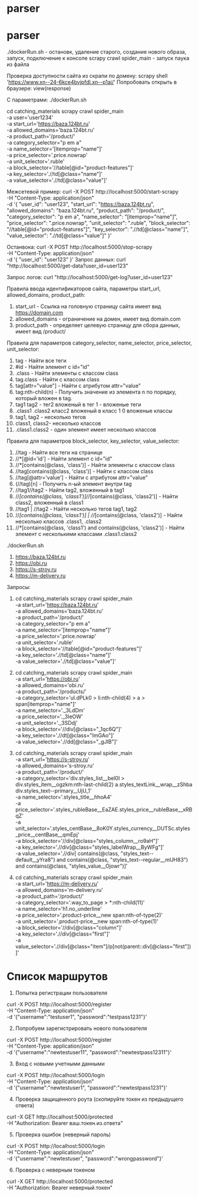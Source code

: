 # parser
# parser

./dockerRun.sh - остановк, удаление старого, создание нового образа, запуск, подключение к консоле
scrapy crawl spider_main - запуск паука из файла

Проверка доступности сайта из скрапи по домену:
scrapy shell 'https://www.xn--24-6kce4bvjpfdl.xn--p1ai/'
Попробовать открыть в браузере:
 view(response)

С параметрами:
./dockerRun.sh 

cd catching_materials
scrapy crawl spider_main \
    -a user='user1234' \
    -a start_url='https://baza.124bt.ru' \
    -a allowed_domains='baza.124bt.ru' \
    -a product_path='/product/' \
    -a category_selector="p em a" \
    -a name_selector='[itemprop="name"]' \
    -a price_selector='.price.nowrap' \
    -a unit_selector='.ruble' \
    -a block_selector='//table[@id="product-features"]' \
    -a key_selector='.//td[@class="name"]' \
    -a value_selector='.//td[@class="value"]'

Межсетевой пример:
curl -X POST http://localhost:5000/start-scrapy \
     -H "Content-Type: application/json" \
     -d '{
           "user_id": "user123", 
           "start_url": "https://baza.124bt.ru",
           "allowed_domains": "baza.124bt.ru",
           "product_path": "/product/",
           "category_selector": "p em a",
           "name_selector": "[itemprop=\"name\"]",
           "price_selector": ".price.nowrap",
           "unit_selector": ".ruble",
           "block_selector": "//table[@id=\"product-features\"]",
           "key_selector": ".//td[@class=\"name\"]",
           "value_selector": ".//td[@class=\"value\"]"
         }'


Останвока:
curl -X POST http://localhost:5000/stop-scrapy \
     -H "Content-Type: application/json" \
     -d '{
           "user_id": "user123"
         }'
Запрос данных:
curl "http://localhost:5000/get-data?user_id=user123"

Запрос логов: 
curl "http://localhost:5000/get-log?user_id=user123"

Правила ввода идентификаторов сайта, параметры start_url, allowed_domains, product_path:
1. start_url - Ссылка на головную страницу сайта имеет вид https://domain.com
2. allowed_domains - ограничение на домен, имеет вид domain.com
3. product_path - определяет целевую страницу для сбора данных, имеет вид /product/

Правила для параметров category_selector, name_selector, price_selector, unit_selector:
1. tag - Найти все теги <tag>
2. #id - Найти элемент с id="id"
3. .class - Найти элементы с классом class
4. tag.class - Найти <tag> с классом class
5. tag[attr="value"] - Найти <tag> с атрибутом attr="value"
6. tag:nth-child(n) - Получить значение из элемента n по порядку, который вложен в tag.
7. tag1 tag2 - тег2 вложеный в тег 1 - вложеные теги
8. .class1 .class2 класс2 вложеный в класс 1 0 вложеные классы
9. tag1, tag2 - несколько тегов
10. class1, class2- несколько классов
11. .class1.class2 - один элемент имеет несколько классов



Правила для параметров block_selector, key_selector, value_selector:
1. //tag - Найти все теги <tag> на странице
2. //*[@id='id'] - Найти элемент с id="id"
3. //*[contains(@class, 'class')] - Найти элементы с классом class
4. //tag[contains(@class, 'class')] - Найти <tag> с классом class
5. //tag[@attr='value'] - Найти <tag> с атрибутом attr="value"
6. (//tag)[n] - Получить n-ый элемент внутри tag
7. //tag1//tag2 - Найти tag2, вложенный в tag1
8. //*[contains(@class, 'class1')]//*[contains(@class, 'class2')] - Найти class2, вложенный в class1
9. //tag1 | //tag2 - Найти несколько тегов tag1, tag2
10. //*[contains(@class, 'class1')] | //*[contains(@class, 'class2')] - Найти несколько классов .class1, .class2
11. //*[contains(@class, 'class1') and contains(@class, 'class2')] - Найти элемент с несколькими классами .class1.class2

./dockerRun.sh 


1. https://baza.124bt.ru
2. https://obi.ru
3. https://s-stroy.ru
4. https://m-delivery.ru


Запросы:

1. cd catching_materials
scrapy crawl spider_main \
    -a start_url='https://baza.124bt.ru' \
    -a allowed_domains='baza.124bt.ru' \
    -a product_path='/product/' \
    -a category_selector="p em a" \
    -a name_selector='[itemprop="name"]' \
    -a price_selector='.price.nowrap' \
    -a unit_selector='.ruble' \
    -a block_selector='//table[@id="product-features"]' \
    -a key_selector='.//td[@class="name"]' \
    -a value_selector='.//td[@class="value"]'


2. cd catching_materials
scrapy crawl spider_main \
    -a start_url='https://obi.ru' \
    -a allowed_domains='obi.ru' \
    -a product_path='/products/' \
    -a category_selector='ul.dPLk0 > li:nth-child(4) > a > span[itemprop="name"]' \
    -a name_selector='._3LdDm' \
    -a price_selector='._3IeOW' \
    -a unit_selector='._3SDdj' \
    -a block_selector='//div[@class="_1qc6Q"]' \
    -a key_selector='.//dt[@class="ImGAo"]' \
    -a value_selector='.//dd[@class="_gJlB"]'


3. cd catching_materials
scrapy crawl spider_main \
    -a start_url='https://s-stroy.ru' \
    -a allowed_domains='s-stroy.ru' \
    -a product_path='/product/' \
    -a category_selector='div.styles_list__bel0I > div.styles_item__ogzkm:nth-last-child(2) a.styles_textLink__wrap__zShba div.styles_text--primary__UjU_1' \
    -a name_selector='.styles_title__hhoA4' \
    -a price_selector='.styles_rubleBase__EaZAE.styles_price__rubleBase__xRBqZ' \
    -a unit_selector='.styles_centBase__8oK0Y.styles_currency__DUTSc.styles_price__centBase__qmEpj' \
    -a block_selector='//div[@class="styles_column__ro9aH"]' \
    -a key_selector='.//div[@class="styles_labelWrap__ByWFg"]' \
    -a value_selector='.//div[ contains(@class, "styles_text--default__yYra8") and contains(@class, "styles_text--regular__mUH83") and contains(@class, "styles_value__Ojowr")]'


4. cd catching_materials
scrapy crawl spider_main \
    -a start_url='https://m-delivery.ru' \
    -a allowed_domains='m-delivery.ru' \
    -a product_path='/product/' \
    -a category_selector='.way_to_page > *:nth-child(11)' \
    -a name_selector='h1.no_underline' \
    -a price_selector='.product-price__new span:nth-of-type(2)' \
    -a unit_selector='.product-price__new span:nth-of-type(1)' \
    -a block_selector='//div[@class="column"]' \
    -a key_selector='.//div[@class="first"]' \
    -a value_selector='.//div[@class="item"]/p[not(parent::div[@class="first"])]'


# Список маршрутов



1. Попытка регистрации пользователя

curl -X POST http://localhost:5000/register \
-H "Content-Type: application/json" \
-d '{"username":"testuser1", "password":"testpass1231"}'

2. Попробуем зарегистрировать нового пользователя

curl -X POST http://localhost:5000/register \
-H "Content-Type: application/json" \
-d '{"username":"newtestuser11", "password":"newtestpass12311"}'

3. Вход с новыми учетными данными

curl -X POST http://localhost:5000/login \
-H "Content-Type: application/json" \
-d '{"username":"newtestuser1", "password":"newtestpass1231"}'

4. Проверка защищенного роута (скопируйте токен из предыдущего ответа)

curl -X GET http://localhost:5000/protected \
-H "Authorization: Bearer ваш.токен.из.ответа"

5. Проверка ошибок (неверный пароль)

curl -X POST http://localhost:5000/login \
-H "Content-Type: application/json" \
-d '{"username":"newtestuser", "password":"wrongpassword"}'

6. Проверка с неверным токеном

curl -X GET http://localhost:5000/protected \
-H "Authorization: Bearer неверный.токен"